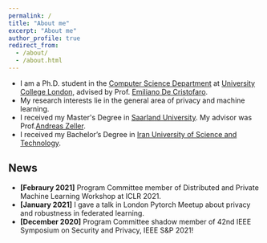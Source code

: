 ```yaml
---
permalink: /
title: "About me"
excerpt: "About me"
author_profile: true
redirect_from: 
  - /about/
  - /about.html
---
```


* I am a Ph.D. student in the [Computer Science Department](https://www.ucl.ac.uk/computer-science/) at [University College London](https://www.ucl.ac.uk/), advised by Prof. [Emiliano De Cristofaro](https://emilianodc.com/).
* My research interests lie in the general area of privacy and machine learning.
* I received my Master's Degree in [Saarland University](https://saarland-informatics-campus.de/en/). My advisor was Prof.[Andreas Zeller](https://www.st.cs.uni-saarland.de/zeller/).
* I received my Bachelor’s Degree in [Iran University of Science and Technology](http://www.iust.ac.ir/en).

## News
* **[Febraury 2021]** Program Committee member of Distributed and Private Machine Learning Workshop at ICLR 2021.
* **[January 2021]** I gave a talk in London Pytorch Meetup about privacy and robustness in federated learning. 
* **[December 2020]** Program Committee shadow member of 42nd IEEE Symposium on Security and Privacy, IEEE S&P 2021!


